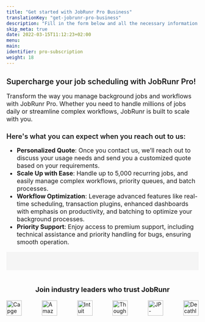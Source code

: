```yaml
---
title: "Get started with JobRunr Pro Business"
translationKey: "get-jobrunr-pro-business"
description: "Fill in the form below and all the necessary information to get started will be sent to you!"
skip_meta: true
date: 2022-03-15T11:12:23+02:00
menu:
main:
identifier: pro-subscription
weight: 18
---
```


<style>
    .post-full-header {
        margin: 40px 0 48px;
        padding: 0;
        display: flex;
        justify-content: center;
        align-items: center;
    }

    .post-full-title {
        font-size: 45px;
        text-align: center;
        font-weight: 500;
    }

    .payload-container {
        display: grid;
        grid-template-columns: 1fr 1fr;
        gap: 40px;
        font-size: 16px;
    }

    .copy .copy-title, .copy .copy-subtitle {
        margin-bottom: 12px;
        font-weight: 600;
    }

    .copy .copy-title {
        font-size: 20px;
    }

    .copy .copy-subtitle {
        font-size: 18px;
    }

    .form-container {
        background-color: #F5F5F5;
        padding: 24px;
    }

    .trusted-by {
        margin-top: 40px;
        width: 100%;
    }

    .trusted-by .trusted-by-title {
        text-align: center;
        font-size: 18px;
    }

    .trusted-by .companies {
        display: flex;
        flex-wrap: wrap;
        justify-content: space-between;
        align-items: center;
        gap: 12px;
    }

    .trusted-by .companies img {
        height: 40px;
        max-width: 160px;
    }

    @media only screen and (max-width: 1171px) {
        .payload-container {
            display: block;
        }
    }
</style>

<div class="payload-container">
    <section class="copy">
        <article>
            <h3 class="copy-title">Supercharge your job scheduling with JobRunr Pro!</h3>
            <p>Transform the way you manage background jobs and workflows with JobRunr Pro. Whether you need to handle millions of jobs daily or streamline complex workflows, JobRunr is built to scale with you.</p>
        </article>
        <article>
            <h4 class="copy-subtitle">Here's what you can expect when you reach out to us:</h4>
            <ul>
                <li><strong>Personalized Quote</strong>: Once you contact us, we’ll reach out to discuss your usage needs and send you a customized quote based on your requirements.</li>
                <li><strong>Scale Up with Ease</strong>: Handle up to 5,000 recurring jobs, and easily manage complex workflows, priority queues, and batch processes.</li>
                <li><strong>Workflow Optimization</strong>: Leverage advanced features like real-time scheduling, transaction plugins, enhanced dashboards with emphasis on productivity, and batching to optimize your background processes.</li>
                <li><strong>Priority Support</strong>: Enjoy access to premium support, including technical assistance and priority handling for bugs, ensuring smooth operation.</li>
            </ul>
        </article>
    </section>
    <section class="form-container">
        <script charset="utf-8" type="text/javascript" src="//js-eu1.hsforms.net/forms/embed/v2.js"></script>
            <script>
            hbspt.forms.create({
                portalId: "145458105",
                formId: "ac362edc-723e-4e77-a79e-2ef1af0638c9"
            });
        </script>
    </section>
</div>
<footer class="trusted-by">
    <h3 class="trusted-by-title">Join industry leaders who trust JobRunr</h3>
    <div class="companies">
        <img src="/logos/Capgemini-logo.webp" alt="Capgemini"/>
        <img src="/logos/Amazon-logo.webp" alt="Amazon"/>
        <img src="/logos/intuit-logo.svg" alt="Intuit"/>
        <img src="/logos/Thoughtworks-logo.webp" alt="ThoughtWorks"/>
        <img src="/logos/JP-Morgan-Chase-logo.webp" alt="JP-Morgan-Chase"/>
        <img src="/logos/decathlon-logo.svg" alt="Decathlon" style="height:40px"/>
    </div>
<footer>